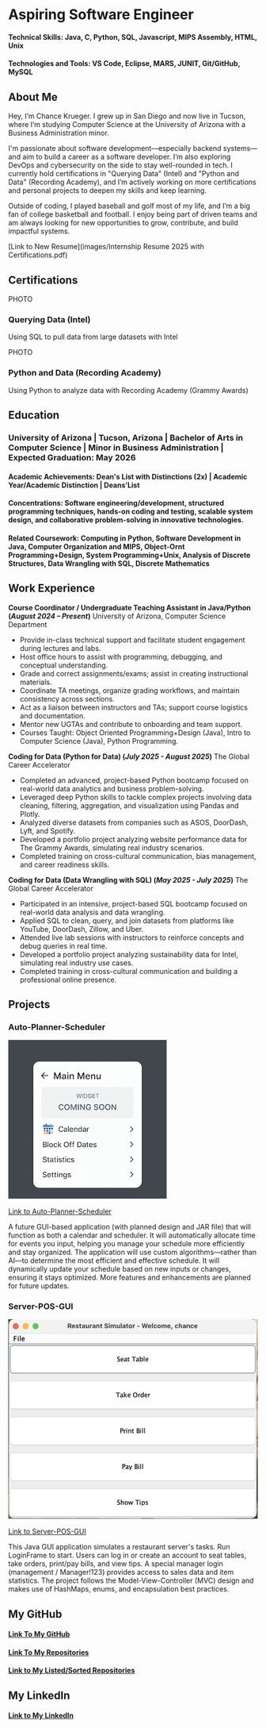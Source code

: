 # Aspiring Software Engineer

#### Technical Skills: Java, C, Python, SQL, Javascript, MIPS Assembly, HTML, Unix

#### Technologies and Tools: VS Code, Eclipse, MARS, JUNIT, Git/GitHub, MySQL

## About Me

Hey, I’m Chance Krueger. I grew up in San Diego and now live in Tucson, where I’m studying Computer Science at the University of Arizona with a Business Administration minor.

I'm passionate about software development—especially backend systems—and aim to build a career as a software developer. I’m also exploring DevOps and cybersecurity on the side to stay well-rounded in tech. I currently hold certifications in "Querying Data" (Intel) and "Python and Data" (Recording Academy), and I’m actively working on more certifications and personal projects to deepen my skills and keep learning.

Outside of coding, I played baseball and golf most of my life, and I’m a big fan of college basketball and football. I enjoy being part of driven teams and am always looking for new opportunities to grow, contribute, and build impactful systems. 

[Link to New Resume](images/Internship Resume 2025 with Certifications.pdf)


## Certifications

PHOTO

### Querying Data (Intel)

Using SQL to pull data from large datasets with Intel

PHOTO

### Python and Data (Recording Academy)

Using Python to analyze data with Recording Academy (Grammy Awards)

## Education 

### University of Arizona | Tucson, Arizona | Bachelor of Arts in Computer Science | Minor in Business Administration | Expected Graduation: May 2026

#### Academic Achievements: Dean's List with Distinctions (2x) | Academic Year/Academic Distinction | Deans’List

#### Concentrations:  Software engineering/development, structured programming techniques, hands-on coding and testing, scalable system design, and collaborative problem-solving in innovative technologies.

#### Related Coursework: Computing in Python, Software Development in Java, Computer Organization and MIPS, Object-Ornt Programming+Design, System Programming+Unix, Analysis of Discrete Structures, Data Wrangling with SQL, Discrete Mathematics

## Work Experience 

**Course Coordinator / Undergraduate Teaching Assistant in Java/Python (_August 2024 – Present_)**
University of Arizona, Computer Science Department
- Provide in-class technical support and facilitate student engagement during lectures and labs.
- Host office hours to assist with programming, debugging, and conceptual understanding.
- Grade and correct assignments/exams; assist in creating instructional materials.
- Coordinate TA meetings, organize grading workflows, and maintain consistency across sections.
- Act as a liaison between instructors and TAs; support course logistics and documentation.
- Mentor new UGTAs and contribute to onboarding and team support.
- Courses Taught: Object Oriented Programming+Design (Java), Intro to Computer Science (Java), Python Programming.

**Coding for Data (Python for Data) (_July 2025 - August 2025_)**
The Global Career Accelerator
- Completed an advanced, project-based Python bootcamp focused on real-world data analytics and business problem-solving.
- Leveraged deep Python skills to tackle complex projects involving data cleaning, filtering, aggregation, and visualization using Pandas and Plotly.
- Analyzed diverse datasets from companies such as ASOS, DoorDash, Lyft, and Spotify.
- Developed a portfolio project analyzing website performance data for The Grammy Awards, simulating real industry scenarios.
- Completed training on cross-cultural communication, bias management, and career readiness skills.

**Coding for Data (Data Wrangling with SQL) (_May 2025 - July 2025_)**
The Global Career Accelerator
- Participated in an intensive, project-based SQL bootcamp focused on real-world data analysis and data wrangling.
- Applied SQL to clean, query, and join datasets from platforms like YouTube, DoorDash, Zillow, and Uber.
- Attended live lab sessions with instructors to reinforce concepts and debug queries in real time.
- Developed a portfolio project analyzing sustainability data for Intel, simulating real industry use cases.
- Completed training in cross-cultural communication and building a professional online presence.



## Projects
### Auto-Planner-Scheduler

![Image of Main Menu Screen of Auto-Planner-Scheduler](images/MainMenuImage.png)

[Link to Auto-Planner-Scheduler](https://github.com/Chance-Krueger/Auto-Planner-Scheduler)

A future GUI-based application (with planned design and JAR file) that will function as both a calendar and scheduler. It will automatically allocate time for events you input, helping you manage your schedule more efficiently and stay organized. The application will use custom algorithms—rather than AI—to determine the most efficient and effective schedule. It will dynamically update your schedule based on new inputs or changes, ensuring it stays optimized. More features and enhancements are planned for future updates.

### Server-POS-GUI

![Image of Server Side POS](images/RestaurantSimulatorImage.png)

[Link to Server-POS-GUI](https://github.com/Chance-Krueger/Server-POS-GUI)

This Java GUI application simulates a restaurant server's tasks. Run LoginFrame to start. Users can log in or create an account to seat tables, take orders, print/pay bills, and view tips. A special manager login (management / Manager!123) provides access to sales data and item statistics. The project follows the Model-View-Controller (MVC) design and makes use of HashMaps, enums, and encapsulation best practices.


## My GitHub

#### [Link To My GitHub](https://github.com/Chance-Krueger)

#### [Link To My Repositories](https://github.com/Chance-Krueger?tab=repositories)

#### [Link to My Listed/Sorted Repositories](https://github.com/Chance-Krueger?tab=stars)

## My LinkedIn

#### [Link to My LinkedIn](https://www.linkedin.com/in/chance-krueger)



